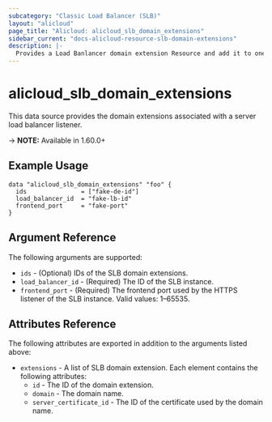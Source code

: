 ```yaml
---
subcategory: "Classic Load Balancer (SLB)"
layout: "alicloud"
page_title: "Alicloud: alicloud_slb_domain_extensions"
sidebar_current: "docs-alicloud-resource-slb-domain-extensions"
description: |-
  Provides a Load Banlancer domain extension Resource and add it to one Listener.
---
```


# alicloud\_slb\_domain_extensions

This data source provides the domain extensions associated with a server load balancer listener.

-> **NOTE:** Available in 1.60.0+

## Example Usage
```
data "alicloud_slb_domain_extensions" "foo" {
  ids               = ["fake-de-id"]
  load_balancer_id  = "fake-lb-id"
  frontend_port     = "fake-port"
}
```

## Argument Reference

The following arguments are supported:

* `ids` - (Optional) IDs of the SLB domain extensions.
* `load_balancer_id` - (Required) The ID of the SLB instance.
* `frontend_port` - (Required) The frontend port used by the HTTPS listener of the SLB instance. Valid values: 1–65535.

## Attributes Reference

The following attributes are exported in addition to the arguments listed above:

* `extensions` - A list of SLB domain extension. Each element contains the following attributes:
    * `id` - The ID of the domain extension.
    * `domain` - The domain name.
    * `server_certificate_id` - The ID of the certificate used by the domain name.

